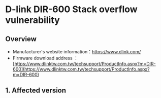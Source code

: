 # D-link DIR-600 Stack overflow vulnerability

## Overview

- Manufacturer's website information：https://www.dlink.com/
- Firmware download address ： [https://www.dlinktw.com.tw/techsupport/ProductInfo.aspx?m=DIR-600](https://www.dlinktw.com.tw/techsupport/ProductInfo.aspx?m=DIR-600)

## 1. Affected version
